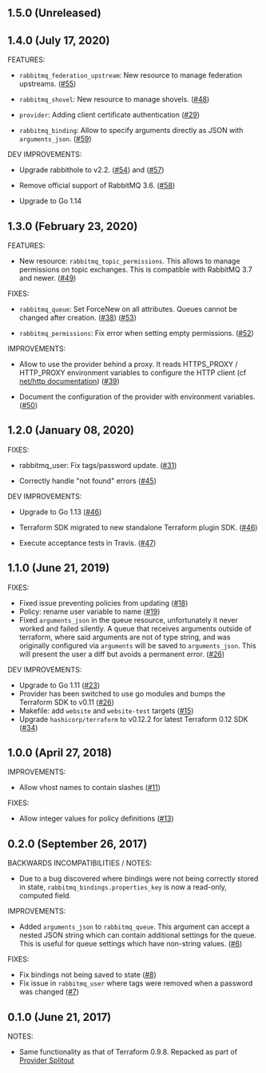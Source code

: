 ## 1.5.0 (Unreleased)
## 1.4.0 (July 17, 2020)

FEATURES:

* `rabbitmq_federation_upstream`: New resource to manage federation upstreams.
  ([#55](https://github.com/terraform-providers/terraform-provider-rabbitmq/pull/55))

* `rabbitmq_shovel`: New resource to manage shovels.
  ([#48](https://github.com/terraform-providers/terraform-provider-rabbitmq/pull/48))

* `provider`: Adding client certificate authentication
  ([#29](https://github.com/terraform-providers/terraform-provider-rabbitmq/pull/29))

* `rabbitmq_binding`: Allow to specify arguments directly as JSON with `arguments_json`.
  ([#59](https://github.com/terraform-providers/terraform-provider-rabbitmq/pull/59))

DEV IMPROVEMENTS:

* Upgrade rabbithole to v2.2.
  ([#54](https://github.com/terraform-providers/terraform-provider-rabbitmq/pull/54)) and ([#57](https://github.com/terraform-providers/terraform-provider-rabbitmq/pull/57))

* Remove official support of RabbitMQ 3.6.
  ([#58](https://github.com/terraform-providers/terraform-provider-rabbitmq/pull/58))

* Upgrade to Go 1.14

## 1.3.0 (February 23, 2020)

FEATURES:

* New resource: ``rabbitmq_topic_permissions``. This allows to manage permissions on topic exchanges.
  This is compatible with RabbitMQ 3.7 and newer.
  ([#49](https://github.com/terraform-providers/terraform-provider-rabbitmq/pull/49))

FIXES:

* ``rabbitmq_queue``: Set ForceNew on all attributes. Queues cannot be changed after creation.
  ([#38](https://github.com/terraform-providers/terraform-provider-rabbitmq/pull/38))
  ([#53](https://github.com/terraform-providers/terraform-provider-rabbitmq/pull/53))

* ``rabbitmq_permissions``: Fix error when setting empty permissions.
  ([#52](https://github.com/terraform-providers/terraform-provider-rabbitmq/pull/52))

IMPROVEMENTS:

* Allow to use the provider behind a proxy.
  It reads HTTPS_PROXY / HTTP_PROXY environment variables to configure the HTTP client (cf [net/http documentation](https://godoc.org/net/http#ProxyFromEnvironment))
  ([#39](https://github.com/terraform-providers/terraform-provider-rabbitmq/pull/39))

* Document the configuration of the provider with environment variables.
  ([#50](https://github.com/terraform-providers/terraform-provider-rabbitmq/pull/50))

## 1.2.0 (January 08, 2020)

FIXES:

* rabbitmq_user: Fix tags/password update.
  ([#31](https://github.com/terraform-providers/terraform-provider-rabbitmq/issues/31))

* Correctly handle "not found" errors
  ([#45](https://github.com/terraform-providers/terraform-provider-rabbitmq/issues/45))

DEV IMPROVEMENTS:

* Upgrade to Go 1.13
  ([#46](https://github.com/terraform-providers/terraform-provider-rabbitmq/issues/46))

* Terraform SDK migrated to new standalone Terraform plugin SDK.
  ([#46](https://github.com/terraform-providers/terraform-provider-rabbitmq/issues/46))

* Execute acceptance tests in Travis.
  ([#47](https://github.com/terraform-providers/terraform-provider-rabbitmq/issues/47))


## 1.1.0 (June 21, 2019)

FIXES:

* Fixed issue preventing policies from updating ([#18](https://github.com/terraform-providers/terraform-provider-rabbitmq/issues/18))
* Policy: rename user variable to name ([#19](https://github.com/terraform-providers/terraform-provider-rabbitmq/issues/19))
* Fixed `arguments_json` in the queue resource, unfortunately it never worked and failed silently. A queue that receives arguments outside of terraform, where said arguments are not of type string, and was originally configured via `arguments` will be saved to `arguments_json`. This will present the user a diff but avoids a permanent error. ([#26](https://github.com/terraform-providers/terraform-provider-rabbitmq/issues/26))

DEV IMPROVEMENTS:

* Upgrade to Go 1.11 ([#23](https://github.com/terraform-providers/terraform-provider-rabbitmq/issues/23))
* Provider has been switched to use go modules and bumps the Terraform SDK to v0.11 ([#26](https://github.com/terraform-providers/terraform-provider-rabbitmq/issues/26))
* Makefile: add `website` and `website-test` targets ([#15](https://github.com/terraform-providers/terraform-provider-rabbitmq/issues/15))
* Upgrade `hashicorp/terraform` to v0.12.2 for latest Terraform 0.12 SDK ([#34](https://github.com/terraform-providers/terraform-provider-rabbitmq/issues/34))

## 1.0.0 (April 27, 2018)

IMPROVEMENTS:

* Allow vhost names to contain slashes ([#11](https://github.com/terraform-providers/terraform-provider-rabbitmq/issues/11))

FIXES:

* Allow integer values for policy definitions ([#13](https://github.com/terraform-providers/terraform-provider-rabbitmq/issues/13))

## 0.2.0 (September 26, 2017)

BACKWARDS INCOMPATIBILITIES / NOTES:

* Due to a bug discovered where bindings were not being correctly stored in state, `rabbitmq_bindings.properties_key` is now a read-only, computed field.

IMPROVEMENTS:

* Added `arguments_json` to `rabbitmq_queue`. This argument can accept a nested JSON string which can contain additional settings for the queue. This is useful for queue settings which have non-string values. ([#6](https://github.com/terraform-providers/terraform-provider-rabbitmq/issues/6))

FIXES:

* Fix bindings not being saved to state ([#8](https://github.com/terraform-providers/terraform-provider-rabbitmq/issues/8))
* Fix issue in `rabbitmq_user` where tags were removed when a password was changed ([#7](https://github.com/terraform-providers/terraform-provider-rabbitmq/issues/7))

## 0.1.0 (June 21, 2017)

NOTES:

* Same functionality as that of Terraform 0.9.8. Repacked as part of [Provider Splitout](https://www.hashicorp.com/blog/upcoming-provider-changes-in-terraform-0-10/)
